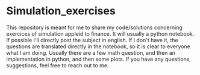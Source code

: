 # Simulation_exercises
This repository is meant for me to share my code/solutions concerning exercices of simulation appleid to finance. 
It will usually a python notebook. If possible I'll directly post the subject in english. If I don't have it, 
the questions are translated directly in the notebook, so it is clear to everyone what I am doing. 
Usually there are a few math question, and then an implementation in python, and then some plots. 
If you have any questions, suggestions, feel free to reach out to me. 
